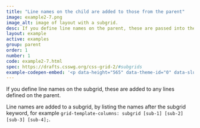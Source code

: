 ```yaml
---
title: "Line names on the child are added to those from the parent"
image: example2-7.png
image_alt: image of layout with a subgrid.
desc: If you define line names on the parent, these are passed into the subgrid and can be used to position things.
layout: example
active: examples
group: parent
order: 1
number: 1
code: example2-7.html
spec: https://drafts.csswg.org/css-grid-2/#subgrids
example-codepen-embed: '<p data-height="565" data-theme-id="0" data-slug-hash="MRQMJY" data-default-tab="result" data-user="rachelandrew" class="codepen">See the Pen <a href="http://codepen.io/rachelandrew/pen/MRQMJY">Grid by Example 2.7: lines on child are added to those defined on the parent.</a> by rachelandrew (<a href="http://codepen.io/rachelandrew">@rachelandrew</a>) on <a href="http://codepen.io">CodePen</a>.</p>'
---
```


If you define line names on the subgrid, these are added to any lines defined on the parent.

Line names are added to a subgrid, by listing the names after the subgrid keyword, for example `grid-template-columns: subgrid [sub-1] [sub-2] [sub-3] [sub-4];`.